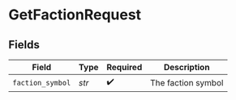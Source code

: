 # GetFactionRequest


## Fields

| Field              | Type               | Required           | Description        |
| ------------------ | ------------------ | ------------------ | ------------------ |
| `faction_symbol`   | *str*              | :heavy_check_mark: | The faction symbol |
